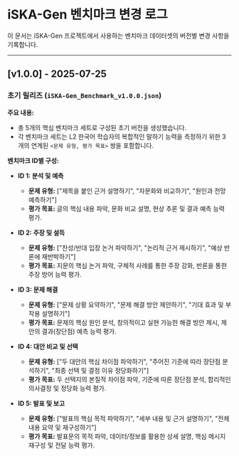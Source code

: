 # iSKA-Gen 벤치마크 변경 로그

이 문서는 iSKA-Gen 프로젝트에서 사용하는 벤치마크 데이터셋의 버전별 변경 사항을 기록합니다.

---

## [v1.0.0] - 2025-07-25

### 초기 릴리즈 (`iSKA-Gen_Benchmark_v1.0.0.json`)

**주요 내용:**
* 총 5개의 핵심 벤치마크 세트로 구성된 초기 버전을 생성했습니다.
* 각 벤치마크 세트는 L2 한국어 학습자의 복합적인 말하기 능력을 측정하기 위한 3개의 연계된 `<문제 유형, 평가 목표>` 쌍을 포함합니다.

**벤치마크 ID별 구성:**

* **ID 1: 분석 및 예측**
    * **문제 유형:** ["제목을 붙인 근거 설명하기", "자문화와 비교하기", "원인과 전망 예측하기"]
    * **평가 목표:** 글의 핵심 내용 파악, 문화 비교 설명, 현상 추론 및 결과 예측 능력 평가.

* **ID 2: 주장 및 설득**
    * **문제 유형:** ["찬성/반대 입장 논거 파악하기", "논리적 근거 제시하기", "예상 반론에 재반박하기"]
    * **평가 목표:** 지문의 핵심 논거 파악, 구체적 사례를 통한 주장 강화, 반론을 통한 주장 방어 능력 평가.

* **ID 3: 문제 해결**
    * **문제 유형:** ["문제 상황 요약하기", "문제 해결 방안 제안하기", "기대 효과 및 부작용 설명하기"]
    * **평가 목표:** 문제의 핵심 원인 분석, 창의적이고 실현 가능한 해결 방안 제시, 제안의 결과(장단점) 예측 능력 평가.

* **ID 4: 대안 비교 및 선택**
    * **문제 유형:** ["두 대안의 핵심 차이점 파악하기", "주어진 기준에 따라 장단점 분석하기", "최종 선택 및 결정 이유 정당화하기"]
    * **평가 목표:** 두 선택지의 본질적 차이점 파악, 기준에 따른 장단점 분석, 합리적인 의사결정 및 정당화 능력 평가.

* **ID 5: 발표 및 보고**
    * **문제 유형:** ["발표의 핵심 목적 파악하기", "세부 내용 및 근거 설명하기", "전체 내용 요약 및 재구성하기"]
    * **평가 목표:** 발표문의 목적 파악, 데이터/정보를 활용한 상세 설명, 핵심 메시지 재구성 및 전달 능력 평가.